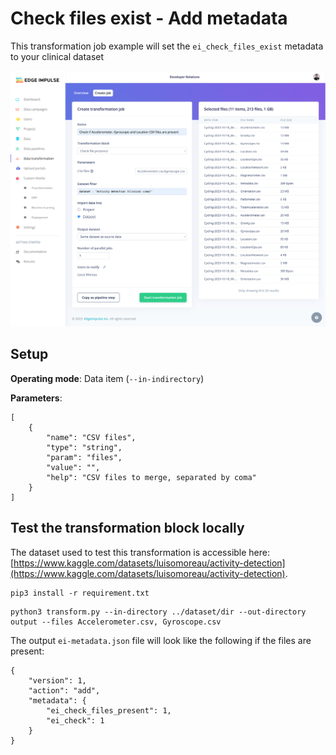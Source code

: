 # Check files exist - Add metadata

This transformation job example will set the `ei_check_files_exist` metadata to your clinical dataset

![Run job](https://github.com/edgeimpulse/transformation-blocks/blob/main/assets/check-files-exist/run-check-files-exist.png?raw=true)

## Setup

**Operating mode**: Data item (`--in-indirectory`)

**Parameters**:

```
[
    {
        "name": "CSV files",
        "type": "string",
        "param": "files",
        "value": "",
        "help": "CSV files to merge, separated by coma"
    }
]
```

## Test the transformation block locally

The dataset used to test this transformation is accessible here: [https://www.kaggle.com/datasets/luisomoreau/activity-detection](https://www.kaggle.com/datasets/luisomoreau/activity-detection).

```
pip3 install -r requirement.txt
```

```
python3 transform.py --in-directory ../dataset/dir --out-directory output --files Accelerometer.csv, Gyroscope.csv
```

The output `ei-metadata.json` file will look like the following if the files are present:

```
{
    "version": 1,
    "action": "add",
    "metadata": {
        "ei_check_files_present": 1,
        "ei_check": 1
    }
}
```